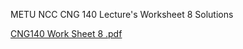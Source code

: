 METU NCC CNG 140 Lecture's Worksheet 8 Solutions


[CNG140 Work Sheet 8 .pdf](https://github.com/user-attachments/files/19601726/CNG140.Work.Sheet.8.pdf)
